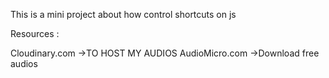 This is a mini project about how control shortcuts on js

Resources :

Cloudinary.com ->TO HOST MY AUDIOS
AudioMicro.com ->Download free audios